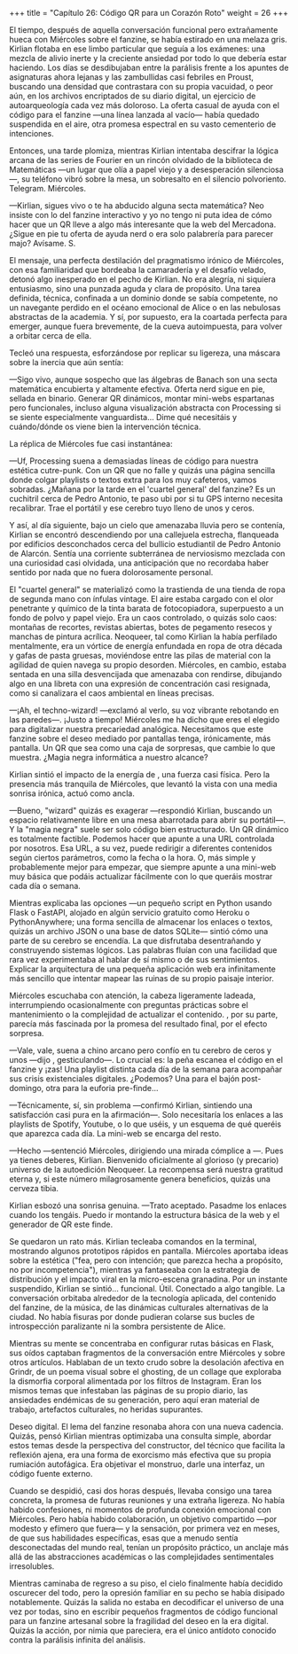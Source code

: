 +++
title = "Capítulo 26: Código QR para un Corazón Roto"
weight = 26
+++

El tiempo, después de aquella conversación funcional pero extrañamente hueca con
Miércoles sobre el fanzine, se había estirado en una melaza gris. Kirlian
flotaba en ese limbo particular que seguía a los exámenes: una mezcla de alivio
inerte y la creciente ansiedad por todo lo que debería estar haciendo. Los días
se desdibujaban entre la parálisis frente a los apuntes de asignaturas ahora
lejanas y las zambullidas casi febriles en Proust, buscando una densidad que
contrastara con su propia vacuidad, o peor aún, en los archivos encriptados de
su diario digital, un ejercicio de autoarqueología cada vez más doloroso. La
oferta casual de ayuda con el código para el fanzine —una línea lanzada al
vacío— había quedado suspendida en el aire, otra promesa espectral en su vasto
cementerio de intenciones.

Entonces, una tarde plomiza, mientras Kirlian intentaba descifrar la lógica
arcana de las series de Fourier en un rincón olvidado de la biblioteca de
Matemáticas —un lugar que olía a papel viejo y a desesperación silenciosa—, su
teléfono vibró sobre la mesa, un sobresalto en el silencio polvoriento.
Telegram. Miércoles.

—Kirlian, sigues vivo o te ha abducido alguna secta matemática? Neo insiste con
lo del fanzine interactivo y yo no tengo ni puta idea de cómo hacer que un QR
lleve a algo más interesante que la web del Mercadona. ¿Sigue en pie tu oferta
de ayuda nerd o era solo palabrería para parecer majo? Avísame. S.

El mensaje, una perfecta destilación del pragmatismo irónico de Miércoles, con
esa familiaridad que bordeaba la camaradería y el desafío velado, detonó algo
inesperado en el pecho de Kirlian. No era alegría, ni siquiera entusiasmo, sino
una punzada aguda y clara de propósito. Una tarea definida, técnica, confinada a
un dominio donde se sabía competente, no un navegante perdido en el océano
emocional de Alice o en las nebulosas abstractas de la academia. Y sí, por
supuesto, era la coartada perfecta para emerger, aunque fuera brevemente, de la
cueva autoimpuesta, para volver a orbitar cerca de ella.

Tecleó una respuesta, esforzándose por replicar su ligereza, una máscara sobre
la inercia que aún sentía:

—Sigo vivo, aunque sospecho que las álgebras de Banach son una secta matemática
encubierta y altamente efectiva. Oferta nerd sigue en pie, sellada en binario.
Generar QR dinámicos, montar mini-webs espartanas pero funcionales, incluso
alguna visualización abstracta con Processing si  se siente especialmente
vanguardista... Dime qué necesitáis y cuándo/dónde os viene bien la intervención
técnica.

La réplica de Miércoles fue casi instantánea:

—Uf, Processing suena a demasiadas líneas de código para nuestra estética
cutre-punk. Con un QR que no falle y quizás una página sencilla donde colgar
playlists o textos extra para los muy cafeteros, vamos sobradas. ¿Mañana por la
tarde en el 'cuartel general' del fanzine? Es un cuchitril cerca de Pedro
Antonio, te paso ubi por si tu GPS interno necesita recalibrar. Trae el portátil
y ese cerebro tuyo lleno de unos y ceros.

Y así, al día siguiente, bajo un cielo que amenazaba lluvia pero se contenía,
Kirlian se encontró descendiendo por una callejuela estrecha, flanqueada por
edificios desconchados cerca del bullicio estudiantil de Pedro Antonio de
Alarcón. Sentía una corriente subterránea de nerviosismo mezclada con una
curiosidad casi olvidada, una anticipación que no recordaba haber sentido por
nada que no fuera dolorosamente personal.

El "cuartel general" se materializó como la trastienda de una tienda de ropa de
segunda mano con ínfulas vintage. El aire estaba cargado con el olor penetrante
y químico de la tinta barata de fotocopiadora, superpuesto a un fondo de polvo y
papel viejo. Era un caos controlado, o quizás solo caos: montañas de recortes,
revistas abiertas, botes de pegamento resecos y manchas de pintura acrílica.
Neoqueer, tal como Kirlian la había perfilado mentalmente, era un
vórtice de energía enfundada en ropa de otra década y gafas de pasta gruesas,
moviéndose entre las pilas de material con la agilidad de quien navega su propio
desorden. Miércoles, en cambio, estaba sentada en una silla desvencijada que
amenazaba con rendirse, dibujando algo en una libreta con una expresión de
concentración casi resignada, como si canalizara el caos ambiental en líneas
precisas.

—¡Ah, el techno-wizard! —exclamó  al verlo, su voz vibrante rebotando en
las paredes—. ¡Justo a tiempo! Miércoles me ha dicho que eres el elegido para
digitalizar nuestra precariedad analógica. Necesitamos que este fanzine sobre el
deseo mediado por pantallas tenga, irónicamente, más pantalla. Un QR que sea
como una caja de sorpresas, que cambie lo que muestra. ¿Magia negra informática
a nuestro alcance?

Kirlian sintió el impacto de la energía de , una fuerza casi física. Pero
la presencia más tranquila de Miércoles, que levantó la vista con una media
sonrisa irónica, actuó como ancla.

—Bueno, "wizard" quizás es exagerar —respondió Kirlian, buscando un espacio
relativamente libre en una mesa abarrotada para abrir su portátil—. Y la "magia
negra" suele ser solo código bien estructurado. Un QR dinámico es totalmente
factible. Podemos hacer que apunte a una URL controlada por nosotros. Esa URL, a
su vez, puede redirigir a diferentes contenidos según ciertos parámetros, como
la fecha o la hora. O, más simple y probablemente mejor para empezar, que
siempre apunte a una mini-web muy básica que podáis actualizar fácilmente con lo
que queráis mostrar cada día o semana.

Mientras explicaba las opciones —un pequeño script en Python usando Flask o
FastAPI, alojado en algún servicio gratuito como Heroku o PythonAnywhere; una
forma sencilla de almacenar los enlaces o textos, quizás un archivo JSON o una
base de datos SQLite— sintió cómo una parte de su cerebro se encendía. La que
disfrutaba desentrañando y construyendo sistemas lógicos. Las palabras fluían
con una facilidad que rara vez experimentaba al hablar de sí mismo o de sus
sentimientos. Explicar la arquitectura de una pequeña aplicación web era
infinitamente más sencillo que intentar mapear las ruinas de su propio paisaje
interior.

Miércoles escuchaba con atención, la cabeza ligeramente ladeada, interrumpiendo
ocasionalmente con preguntas prácticas sobre el mantenimiento o la complejidad
de actualizar el contenido. , por su parte, parecía más fascinada por la
promesa del resultado final, por el efecto sorpresa.

—Vale, vale, suena a chino arcano pero confío en tu cerebro de ceros y unos
—dijo , gesticulando—. Lo crucial es: la peña escanea el código en el
fanzine y ¡zas! Una playlist distinta cada día de la semana para acompañar sus
crisis existenciales digitales. ¿Podemos? Una para el bajón post-domingo, otra
para la euforia pre-finde...

—Técnicamente, sí, sin problema —confirmó Kirlian, sintiendo una satisfacción
casi pura en la afirmación—. Solo necesitaría los enlaces a las playlists de
Spotify, Youtube, o lo que uséis, y un esquema de qué queréis que aparezca cada
día. La mini-web se encarga del resto.

—Hecho —sentenció Miércoles, dirigiendo una mirada cómplice a —. Pues ya
tienes deberes, Kirlian. Bienvenido oficialmente al glorioso (y precario)
universo de la autoedición Neoqueer. La recompensa será nuestra gratitud eterna
y, si este número milagrosamente genera beneficios, quizás una cerveza tibia.

Kirlian esbozó una sonrisa genuina. —Trato aceptado. Pasadme los enlaces cuando
los tengáis. Puedo ir montando la estructura básica de la web y el generador de
QR este finde.

Se quedaron un rato más. Kirlian tecleaba comandos en la terminal, mostrando
algunos prototipos rápidos en pantalla. Miércoles aportaba ideas sobre la
estética ("fea, pero con intención; que parezca hecha a propósito, no por
incompetencia"), mientras  ya fantaseaba con la estrategia de distribución
y el impacto viral en la micro-escena granadina. Por un instante suspendido,
Kirlian se sintió... funcional. Útil. Conectado a algo tangible. La conversación
orbitaba alrededor de la tecnología aplicada, del contenido del fanzine, de la
música, de las dinámicas culturales alternativas de la ciudad. No había fisuras
por donde pudieran colarse sus bucles de introspección paralizante ni la sombra
persistente de Alice.

Mientras su mente se concentraba en configurar rutas básicas en Flask, sus oídos
captaban fragmentos de la conversación entre Miércoles y  sobre otros
artículos. Hablaban de un texto crudo sobre la desolación afectiva en Grindr, de
un poema visual sobre el ghosting, de un collage que exploraba la dismorfia
corporal alimentada por los filtros de Instagram. Eran los mismos temas que
infestaban las páginas de su propio diario, las ansiedades endémicas de su
generación, pero aquí eran material de trabajo, artefactos culturales, no
heridas supurantes.

Deseo digital. El lema del fanzine resonaba ahora con una nueva cadencia.
Quizás, pensó Kirlian mientras optimizaba una consulta simple, abordar estos
temas desde la perspectiva del constructor, del técnico que facilita la
reflexión ajena, era una forma de exorcismo más efectiva que su propia rumiación
autofágica. Era objetivar el monstruo, darle una interfaz, un código fuente
externo.

Cuando se despidió, casi dos horas después, llevaba consigo una tarea concreta,
la promesa de futuras reuniones y una extraña ligereza. No había habido
confesiones, ni momentos de profunda conexión emocional con Miércoles. Pero
había habido colaboración, un objetivo compartido —por modesto y efímero que
fuera— y la sensación, por primera vez en meses, de que sus habilidades
específicas, esas que a menudo sentía desconectadas del mundo real, tenían un
propósito práctico, un anclaje más allá de las abstracciones académicas o las
complejidades sentimentales irresolubles.

Mientras caminaba de regreso a su piso, el cielo finalmente había decidido
oscurecer del todo, pero la opresión familiar en su pecho se había disipado
notablemente. Quizás la salida no estaba en decodificar el universo de una vez
por todas, sino en escribir pequeños fragmentos de código funcional para un
fanzine artesanal sobre la fragilidad del deseo en la era digital. Quizás la
acción, por nimia que pareciera, era el único antídoto conocido contra la
parálisis infinita del análisis.